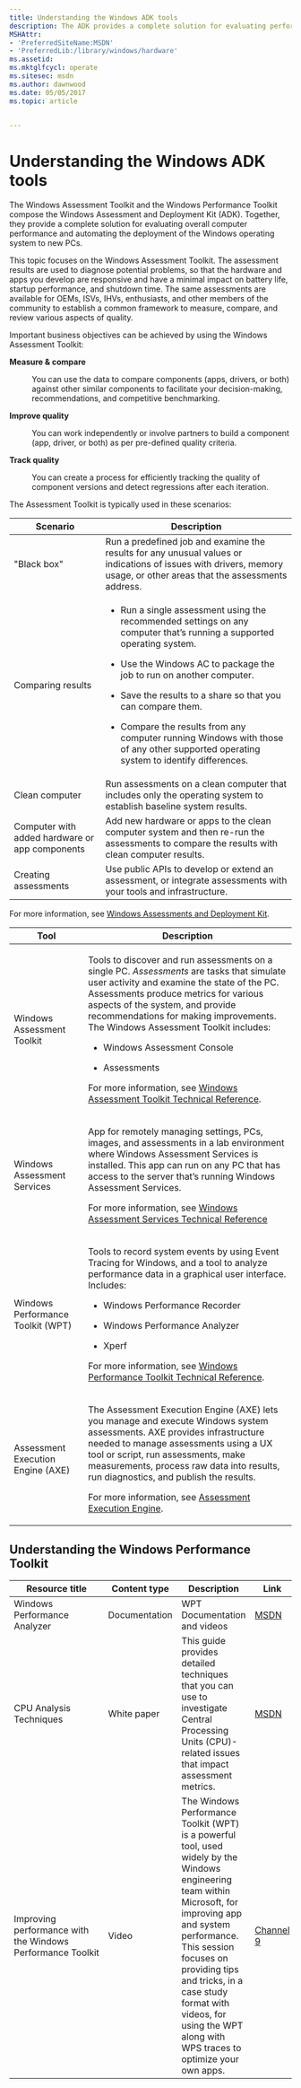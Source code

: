 ```yaml
---
title: Understanding the Windows ADK tools
description: The ADK provides a complete solution for evaluating performance and deploying Windows to PCs.
MSHAttr:
- 'PreferredSiteName:MSDN'
- 'PreferredLib:/library/windows/hardware'
ms.assetid: 
ms.mktglfcycl: operate
ms.sitesec: msdn
ms.author: dawnwood
ms.date: 05/05/2017
ms.topic: article


---
```


# Understanding the Windows ADK tools

The Windows Assessment Toolkit and the Windows Performance Toolkit compose the Windows Assessment and Deployment Kit (ADK). Together, they provide a complete solution for evaluating overall computer performance and automating the deployment of the Windows operating system to new PCs.

This topic focuses on the Windows Assessment Toolkit. The assessment results are used to diagnose potential problems, so that the hardware and apps you develop are responsive and have a minimal impact on battery life, startup performance, and shutdown time. The same assessments are available for OEMs, ISVs, IHVs, enthusiasts, and other members of the community to establish a common framework to measure, compare, and review various aspects of quality.

Important business objectives can be achieved by using the Windows Assessment Toolkit:

<dl>
<dt><strong>Measure &amp; compare</strong></dt>
<dd>
<p>You can use the data to compare components (apps, drivers, or both) against other similar components to facilitate your decision-making, recommendations, and competitive benchmarking.</p>
</dd>
<dt><strong>Improve quality</strong></dt>
<dd>
<p>You can work independently or involve partners to build a component (app, driver, or both) as per pre-defined quality criteria.</p>
</dd>
<dt><strong>Track quality</strong></dt>
<dd>
<p>You can create a process for efficiently tracking the quality of component versions and detect regressions after each iteration.</p>
</dd>
</dl>

The Assessment Toolkit is typically used in these scenarios:

<table>
<thead>
<tr class="header">
<th>Scenario</th>
<th>Description</th>
</tr>
</thead>
<tbody>
<tr class="odd">
<td>&quot;Black box&quot;</td>
<td>Run a predefined job and examine the results for any unusual values or indications of issues with drivers, memory usage, or other areas that the assessments address.</td>
</tr>
<tr class="even">
<td>Comparing results</td>
<td><ul>
<li><p>Run a single assessment using the recommended settings on any computer that’s running a supported operating system.</p></li>
<li><p>Use the Windows AC to package the job to run on another computer.</p></li>
<li><p>Save the results to a share so that you can compare them.</p></li>
<li><p>Compare the results from any computer running Windows with those of any other supported operating system to identify differences.</p></li>
</ul></td>
</tr>
<tr class="odd">
<td>Clean computer</td>
<td>Run assessments on a clean computer that includes only the operating system to establish baseline system results.</td>
</tr>
<tr class="even">
<td>Computer with added hardware or app components</td>
<td>Add new hardware or apps to the clean computer system and then re-run the assessments to compare the results with clean computer results.</td>
</tr>
<tr class="odd">
<td>Creating assessments</td>
<td>Use public APIs to develop or extend an assessment, or integrate assessments with your tools and infrastructure.</td>
</tr>
</tbody>
</table>

For more information, see [Windows Assessments and Deployment Kit](https://msdn.microsoft.com/en-us/library/windows/hardware/hh825420.aspx).

<table>
<thead>
<tr class="header">
<th>Tool</th>
<th>Description</th>
</tr>
</thead>
<tbody>
<tr class="odd">
<td>Windows Assessment Toolkit</td>
<td><p>Tools to discover and run assessments on a single PC. <em>Assessments</em> are tasks that simulate user activity and examine the state of the PC. Assessments produce metrics for various aspects of the system, and provide recommendations for making improvements. The Windows Assessment Toolkit includes:</p>
<ul>
<li><p>Windows Assessment Console</p></li>
<li><p>Assessments</p></li>
</ul>
<p>For more information, see <a href="https://msdn.microsoft.com/en-us/library/windows/hardware/hh825508.aspx" data-raw-source="[Windows Assessment Toolkit Technical Reference](https://msdn.microsoft.com/en-us/library/windows/hardware/hh825508.aspx)">Windows Assessment Toolkit Technical Reference</a>.</p></td>
</tr>
<tr class="even">
<td>Windows Assessment Services</td>
<td><p>App for remotely managing settings, PCs, images, and assessments in a lab environment where Windows Assessment Services is installed. This app can run on any PC that has access to the server that’s running Windows Assessment Services.</p>
<p>For more information, see <a href="https://msdn.microsoft.com/en-us/library/windows/hardware/hh825573.aspx" data-raw-source="[Windows Assessment Services Technical Reference](https://msdn.microsoft.com/en-us/library/windows/hardware/hh825573.aspx)">Windows Assessment Services Technical Reference</a></p></td>
</tr>
<tr class="odd">
<td>Windows Performance Toolkit (WPT)</td>
<td><p>Tools to record system events by using Event Tracing for Windows, and a tool to analyze performance data in a graphical user interface. Includes:</p>
<ul>
<li><p>Windows Performance Recorder</p></li>
<li><p>Windows Performance Analyzer</p></li>
<li><p>Xperf</p></li>
</ul>
<p>For more information, see <a href="https://msdn.microsoft.com/en-us/library/hh162945.aspx" data-raw-source="[Windows Performance Toolkit Technical Reference](https://msdn.microsoft.com/en-us/library/hh162945.aspx)">Windows Performance Toolkit Technical Reference</a>.</p></td>
</tr>
<tr class="even">
<td>Assessment Execution Engine (AXE)</td>
<td><p>The Assessment Execution Engine (AXE) lets you manage and execute Windows system assessments. AXE provides infrastructure needed to manage assessments using a UX tool or script, run assessments, make measurements, process raw data into results, run diagnostics, and publish the results.</p>
<p>For more information, see <a href="https://msdn.microsoft.com/library/windows/desktop/hh437709.aspx" data-raw-source="[Assessment Execution Engine](https://msdn.microsoft.com/library/windows/desktop/hh437709.aspx)">Assessment Execution Engine</a>.</p></td>
</tr>
</tbody>
</table>


## Understanding the Windows Performance Toolkit

| Resource title                                               | Content type  | Description                                                                                                                                                                                                                                                                                                                 | Link |
|--------------------------------------------------------------|---------------|-----------------------------------------------------------------------------------------------------------------------------------------------------------------------------------------------------------------------------------------------------------------------------------------------------------------------------|-----------------------------------------------------------------------------------------------------------------------------------------------------------|
| Windows Performance Analyzer                                 | Documentation | WPT Documentation and videos                                                                                                                                                                                                                                                                                                | [MSDN](https://msdn.microsoft.com/en-us/library/windows/hardware/hh448170.aspx) |
| CPU Analysis Techniques                                      | White paper   | This guide provides detailed techniques that you can use to investigate Central Processing Units (CPU)-related issues that impact assessment metrics.                                                                                                                                                                       | [MSDN](https://msdn.microsoft.com/en-us/library/windows/desktop/jj679884.aspx) |
| Improving performance with the Windows Performance Toolkit | Video         | The Windows Performance Toolkit (WPT) is a powerful tool, used widely by the Windows engineering team within Microsoft, for improving app and system performance. This session focuses on providing tips and tricks, in a case study format with videos, for using the WPT along with WPS traces to optimize your own apps. | [Channel 9](https://channel9.msdn.com/events/BUILD/BUILD2011/HW-59T) |



